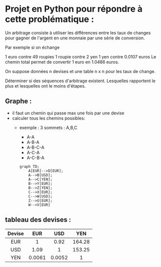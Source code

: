# Projet en Python pour répondre à cette problématique :

Un arbitrage consiste à utiliser les différences entre les taux de changes pour gagner de l'argent en une monnaie par une série de conversion.

Par exemple si on échange

1 euro contre 49 roupies
1 roupie contre 2 yen
1 yen contre 0.0107 euros
Le chemin total permet de convertir 1 euro en 1.0486 euros.

On suppose données n devises et une table n x n pour les taux de change.

Déterminer si des séquences d'arbitrage existent. Lesquelles rapportent le plus et lesquelles ont le moins d'étapes.

**Graphe :**
-
- il faut un chemin qui passe max une fois par une devise
- calculer tous les chemins possibles:
    - exemple : 3 sommets : A,B,C
        - A-A
        - A-B-A
        - A-B-C-A
        - A-C-A
        - A-C-B-A

        ```mermaid
        graph TD;
            A[EUR]-->D[EUR];
            A-->B[USD];
            A-->C[YEN];
            B-->Y[EUR];
            B-->Z[YEN];
            C-->X[EUR];
            C-->W[USD];
            Z-->U[EUR];
            W-->V[EUR]
        ```
        
**tableau des devises :**
- 
| Devise |  EUR  |  USD  |  YEN  |
| :-----:|:-----:|:-----:|:-----:|
|  EUR   |   1   |  0.92 | 164.28|
|  USD   |  1.09 |   1   | 153.25|
|  YEN   | 0.0061| 0.0052|   1   |






